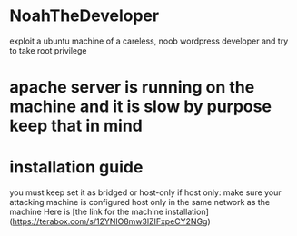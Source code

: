 # NoahTheDeveloper
exploit a ubuntu machine of a careless, noob wordpress developer and try to take root privilege 
# apache server is running on the machine and it is slow by purpose keep that in mind
# installation guide 
you must keep set it as bridged or host-only
if host only: make sure your attacking machine is configured host only in the same network as the machine
Here is [the link for the machine installation] (https://terabox.com/s/12YNlO8mw3lZIFxpeCY2NGg)
